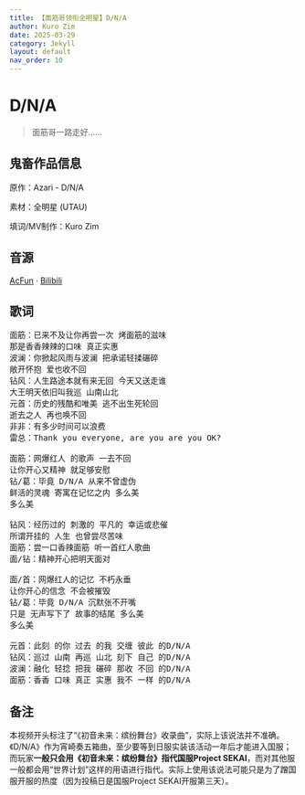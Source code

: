 ```yaml
---
title: 【面筋哥领衔全明星】D/N/A
author: Kuro Zim
date: 2025-03-29
category: Jekyll
layout: default
nav_order: 10
---
```


# D/N/A

> 面筋哥一路走好……

## 鬼畜作品信息

原作：Azari - D/N/A

素材：全明星 (UTAU)

填词/MV制作：Kuro Zim

## 音源

[AcFun](https://www.acfun.cn/v/ac47070342) · [Bilibili](https://www.bilibili.com/video/BV1WsZAYiESB)

## 歌词

<pre>
面筋：已来不及让你再尝一次 烤面筋的滋味
那是香香辣辣的口味 真正实惠
波澜：你掀起风雨与波澜 把承诺轻揉碾碎 
敞开怀抱 爱也收不回
钻风：人生路途本就有来无回 今天又送走谁
大王明天依旧叫我巡 山南山北
元首：历史的残酷和唯美 逃不出生死轮回
逝去之人 再也唤不回
非非：有多少时间可以浪费
雷总：Thank you everyone, are you are you OK?

面筋：网爆红人 的歌声 一去不回
让你开心又精神 就足够安慰
钻/葛：毕竟 D/N/A 从来不曾虚伪
鲜活的灵魂 寄寓在记忆之内 多么美
多么美

钻风：经历过的 刺激的 平凡的 幸运或悲催
所谓开挂的 人生 也曾尝尽苦味
面筋：尝一口香辣面筋 听一首红人歌曲
面/钻：精神开心把明天面对

面/首：网爆红人的记忆 不朽永垂
让你开心的信念 不会被摧毁
钻/葛：毕竟 D/N/A 沉默张不开嘴
只是 无声写下了 故事的结尾 多么美
多么美

元首：此刻 的你 过去 的我 交缠 彼此 的D/N/A
钻风：巡过 山南 再巡 山北 刻下 自己 的D/N/A
波澜：融化 轻捻 把我 碾碎 那收 不回 的D/N/A
面筋：香香 口味 真正 实惠 我不 一样 的D/N/A</pre>

## 备注

本视频开头标注了“《初音未来：缤纷舞台》收录曲”，实际上该说法并不准确。《D/N/A》作为宵崎奏五箱曲，至少要等到日服实装该活动一年后才能进入国服；而玩家**一般只会用《初音未来：缤纷舞台》指代国服Project SEKAI**，而对其他服一般都会用“世界计划”这样的用语进行指代。实际上使用该说法可能只是为了蹭国服开服的热度（因为投稿日是国服Project SEKAI开服第三天）。